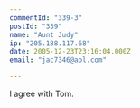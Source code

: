 ```yaml
---
commentId: "339-3"
postId: "339"
name: "Aunt Judy"
ip: "205.188.117.68"
date: 2005-12-23T23:16:04.000Z
email: "jac7346@aol.com"

---
```

<p>I agree with Tom.</p>